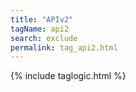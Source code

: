 ```yaml
---
title: "APIv2"
tagName: api2
search: exclude
permalink: tag_api2.html
---
```

{% include taglogic.html %}
